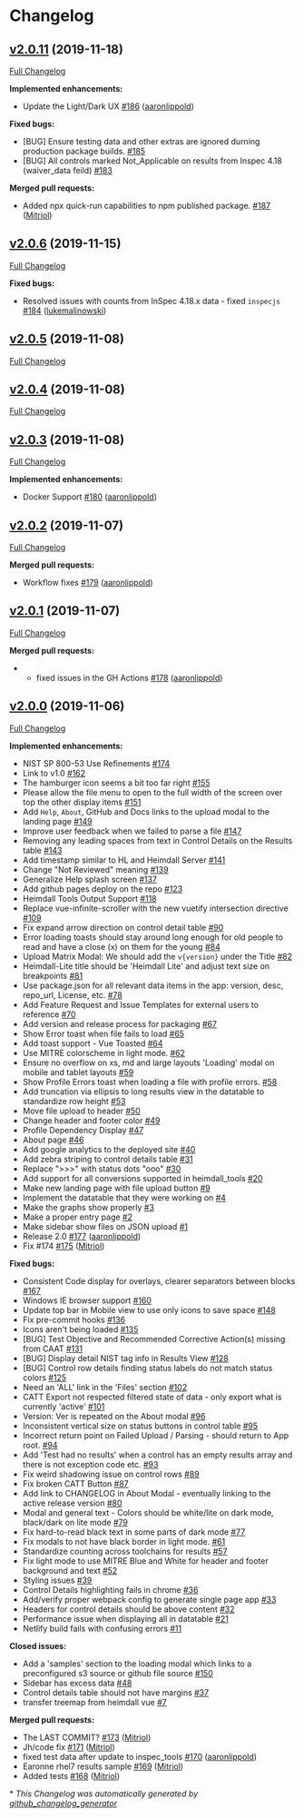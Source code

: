# Changelog

## [v2.0.11](https://github.com/mitre/heimdall-lite/tree/v2.0.11) (2019-11-18)

[Full Changelog](https://github.com/mitre/heimdall-lite/compare/v2.0.6...v2.0.11)

**Implemented enhancements:**

- Update the Light/Dark UX [\#186](https://github.com/mitre/heimdall-lite/pull/186) ([aaronlippold](https://github.com/aaronlippold))

**Fixed bugs:**

- \[BUG\] Ensure testing data and other extras are ignored durning production package builds. [\#185](https://github.com/mitre/heimdall-lite/issues/185)
- \[BUG\] All controls marked Not\_Applicable on results from Inspec 4.18 \(waiver\_data feild\) [\#183](https://github.com/mitre/heimdall-lite/issues/183)

**Merged pull requests:**

- Added npx quick-run capabilities to npm published package. [\#187](https://github.com/mitre/heimdall-lite/pull/187) ([Mitriol](https://github.com/Mitriol))

## [v2.0.6](https://github.com/mitre/heimdall-lite/tree/v2.0.6) (2019-11-15)

[Full Changelog](https://github.com/mitre/heimdall-lite/compare/v2.0.5...v2.0.6)

**Fixed bugs:**

- Resolved issues with counts from InSpec 4.18.x data - fixed `inspecjs` [\#184](https://github.com/mitre/heimdall-lite/pull/184) ([lukemalinowski](https://github.com/lukemalinowski))

## [v2.0.5](https://github.com/mitre/heimdall-lite/tree/v2.0.5) (2019-11-08)

[Full Changelog](https://github.com/mitre/heimdall-lite/compare/v2.0.4...v2.0.5)

## [v2.0.4](https://github.com/mitre/heimdall-lite/tree/v2.0.4) (2019-11-08)

[Full Changelog](https://github.com/mitre/heimdall-lite/compare/v2.0.3...v2.0.4)

## [v2.0.3](https://github.com/mitre/heimdall-lite/tree/v2.0.3) (2019-11-08)

[Full Changelog](https://github.com/mitre/heimdall-lite/compare/v2.0.2...v2.0.3)

**Implemented enhancements:**

- Docker Support [\#180](https://github.com/mitre/heimdall-lite/pull/180) ([aaronlippold](https://github.com/aaronlippold))

## [v2.0.2](https://github.com/mitre/heimdall-lite/tree/v2.0.2) (2019-11-07)

[Full Changelog](https://github.com/mitre/heimdall-lite/compare/v2.0.1...v2.0.2)

**Merged pull requests:**

- Workflow fixes [\#179](https://github.com/mitre/heimdall-lite/pull/179) ([aaronlippold](https://github.com/aaronlippold))

## [v2.0.1](https://github.com/mitre/heimdall-lite/tree/v2.0.1) (2019-11-07)

[Full Changelog](https://github.com/mitre/heimdall-lite/compare/v2.0.0...v2.0.1)

**Merged pull requests:**

- - fixed issues in the GH Actions [\#178](https://github.com/mitre/heimdall-lite/pull/178) ([aaronlippold](https://github.com/aaronlippold))

## [v2.0.0](https://github.com/mitre/heimdall-lite/tree/v2.0.0) (2019-11-06)

[Full Changelog](https://github.com/mitre/heimdall-lite/compare/0a3d7361c5f066020e4187c5333caa725238756b...v2.0.0)

**Implemented enhancements:**

- NIST SP 800-53 Use Refinements [\#174](https://github.com/mitre/heimdall-lite/issues/174)
- Link to v1.0 [\#162](https://github.com/mitre/heimdall-lite/issues/162)
- The hamburger icon seems a bit too far right [\#155](https://github.com/mitre/heimdall-lite/issues/155)
- Please allow the file menu to open to the full width of the screen over top the other display items [\#151](https://github.com/mitre/heimdall-lite/issues/151)
- Add `Help`, `About`, GitHub and Docs links to the upload modal to the landing page [\#149](https://github.com/mitre/heimdall-lite/issues/149)
- Improve user feedback when we failed to parse a file [\#147](https://github.com/mitre/heimdall-lite/issues/147)
- Removing any leading spaces from text in Control Details on the Results table [\#143](https://github.com/mitre/heimdall-lite/issues/143)
- Add timestamp similar to HL and Heimdall Server [\#141](https://github.com/mitre/heimdall-lite/issues/141)
- Change "Not Reviewed" meaning [\#139](https://github.com/mitre/heimdall-lite/issues/139)
- Generalize Help splash screen [\#137](https://github.com/mitre/heimdall-lite/issues/137)
- Add github pages deploy on the repo [\#123](https://github.com/mitre/heimdall-lite/issues/123)
- Heimdall Tools Output Support [\#118](https://github.com/mitre/heimdall-lite/issues/118)
- Replace vue-infinite-scroller with the new vuetify intersection directive [\#109](https://github.com/mitre/heimdall-lite/issues/109)
- Fix expand arrow direction on control detail table [\#90](https://github.com/mitre/heimdall-lite/issues/90)
- Error loading toasts should stay around long enough for old people to read and have a close \(x\) on them for the young [\#84](https://github.com/mitre/heimdall-lite/issues/84)
- Upload Matrix Modal: We should add the `v{version}` under the Title  [\#82](https://github.com/mitre/heimdall-lite/issues/82)
- Heimdall-Lite title should be 'Heimdall Lite' and adjust text size on breakpoints [\#81](https://github.com/mitre/heimdall-lite/issues/81)
- Use package.json for all relevant data items in the app: version, desc, repo\_url, License, etc. [\#78](https://github.com/mitre/heimdall-lite/issues/78)
- Add Feature Request and Issue Templates for external users to reference [\#70](https://github.com/mitre/heimdall-lite/issues/70)
- Add version and release process for packaging [\#67](https://github.com/mitre/heimdall-lite/issues/67)
- Show Error toast when file fails to load [\#65](https://github.com/mitre/heimdall-lite/issues/65)
- Add toast support - Vue Toasted [\#64](https://github.com/mitre/heimdall-lite/issues/64)
- Use MITRE colorscheme in light mode. [\#62](https://github.com/mitre/heimdall-lite/issues/62)
- Ensure no overflow on xs, md and large layouts 'Loading' modal on mobile and tablet layouts [\#59](https://github.com/mitre/heimdall-lite/issues/59)
- Show Profile Errors toast when loading a file with profile errors. [\#58](https://github.com/mitre/heimdall-lite/issues/58)
- Add truncation via ellipsis to long results view in the datatable to standardize row height [\#53](https://github.com/mitre/heimdall-lite/issues/53)
- Move file upload to header [\#50](https://github.com/mitre/heimdall-lite/issues/50)
- Change header and footer color [\#49](https://github.com/mitre/heimdall-lite/issues/49)
- Profile Dependency Display [\#47](https://github.com/mitre/heimdall-lite/issues/47)
- About page [\#46](https://github.com/mitre/heimdall-lite/issues/46)
- Add google analytics to the deployed site [\#40](https://github.com/mitre/heimdall-lite/issues/40)
- Add zebra striping to control details table [\#31](https://github.com/mitre/heimdall-lite/issues/31)
- Replace "\>\>\>" with status dots "ooo" [\#30](https://github.com/mitre/heimdall-lite/issues/30)
- Add support for all conversions supported in heimdall\_tools [\#20](https://github.com/mitre/heimdall-lite/issues/20)
- Make new landing page with file upload button [\#9](https://github.com/mitre/heimdall-lite/issues/9)
- Implement the datatable that they were working on [\#4](https://github.com/mitre/heimdall-lite/issues/4)
- Make the graphs show properly [\#3](https://github.com/mitre/heimdall-lite/issues/3)
- Make a proper entry page [\#2](https://github.com/mitre/heimdall-lite/issues/2)
- Make sidebar show files on JSON upload [\#1](https://github.com/mitre/heimdall-lite/issues/1)
- Release 2.0 [\#177](https://github.com/mitre/heimdall-lite/pull/177) ([aaronlippold](https://github.com/aaronlippold))
- Fix \#174 [\#175](https://github.com/mitre/heimdall-lite/pull/175) ([Mitriol](https://github.com/Mitriol))

**Fixed bugs:**

- Consistent Code display for overlays, clearer separators between blocks [\#167](https://github.com/mitre/heimdall-lite/issues/167)
- Windows IE browser support [\#160](https://github.com/mitre/heimdall-lite/issues/160)
- Update top bar in Mobile view to use only icons to save space [\#148](https://github.com/mitre/heimdall-lite/issues/148)
- Fix pre-commit hooks [\#136](https://github.com/mitre/heimdall-lite/issues/136)
- Icons aren't being loaded [\#135](https://github.com/mitre/heimdall-lite/issues/135)
- \[BUG\] Test Objective and Recommended Corrective Action\(s\) missing from CAAT [\#131](https://github.com/mitre/heimdall-lite/issues/131)
- \[BUG\] Display detail NIST tag info in Results View [\#128](https://github.com/mitre/heimdall-lite/issues/128)
- \[BUG\] Control row details finding status labels do not match status colors [\#125](https://github.com/mitre/heimdall-lite/issues/125)
- Need an 'ALL' link in the 'Files' section [\#102](https://github.com/mitre/heimdall-lite/issues/102)
- CATT Export not respected filtered state of data - only export what is currently 'active' [\#101](https://github.com/mitre/heimdall-lite/issues/101)
- Version: Ver is repeated on the About modal [\#96](https://github.com/mitre/heimdall-lite/issues/96)
- Inconsistent vertical size on status buttons in control table [\#95](https://github.com/mitre/heimdall-lite/issues/95)
- Incorrect return point on Failed Upload / Parsing - should return to App root. [\#94](https://github.com/mitre/heimdall-lite/issues/94)
- Add 'Test had no results' when a control has an empty results array and there is not exception code etc. [\#93](https://github.com/mitre/heimdall-lite/issues/93)
- Fix weird shadowing issue on control rows [\#89](https://github.com/mitre/heimdall-lite/issues/89)
- Fix broken CATT Button [\#87](https://github.com/mitre/heimdall-lite/issues/87)
- Add link to CHANGELOG in About Modal - eventually linking to the active release version [\#80](https://github.com/mitre/heimdall-lite/issues/80)
- Modal and general text - Colors should be white/lite on dark mode, black/dark on lite mode [\#79](https://github.com/mitre/heimdall-lite/issues/79)
- Fix hard-to-read black text in some parts of dark mode [\#77](https://github.com/mitre/heimdall-lite/issues/77)
- Fix modals to not have black border in light mode. [\#61](https://github.com/mitre/heimdall-lite/issues/61)
- Standardize counting across toolchains for results [\#57](https://github.com/mitre/heimdall-lite/issues/57)
- Fix light mode to use MITRE Blue and White for header and footer background and text [\#52](https://github.com/mitre/heimdall-lite/issues/52)
- Styling issues [\#39](https://github.com/mitre/heimdall-lite/issues/39)
- Control Details highlighting fails in chrome [\#36](https://github.com/mitre/heimdall-lite/issues/36)
- Add/verify proper webpack config to generate single page app [\#33](https://github.com/mitre/heimdall-lite/issues/33)
- Headers for control details should be above content  [\#32](https://github.com/mitre/heimdall-lite/issues/32)
- Performance issue when displaying all in datatable [\#21](https://github.com/mitre/heimdall-lite/issues/21)
- Netlify build fails with confusing errors [\#11](https://github.com/mitre/heimdall-lite/issues/11)

**Closed issues:**

- Add a 'samples' section to the loading modal which links to a preconfigured s3 source or github file source [\#150](https://github.com/mitre/heimdall-lite/issues/150)
- Sidebar has excess data [\#48](https://github.com/mitre/heimdall-lite/issues/48)
- Control details table should not have margins [\#37](https://github.com/mitre/heimdall-lite/issues/37)
- transfer treemap from heimdall vue [\#7](https://github.com/mitre/heimdall-lite/issues/7)

**Merged pull requests:**

- The LAST COMMIT?  [\#173](https://github.com/mitre/heimdall-lite/pull/173) ([Mitriol](https://github.com/Mitriol))
- Jh/code fix [\#171](https://github.com/mitre/heimdall-lite/pull/171) ([Mitriol](https://github.com/Mitriol))
- fixed test data after update to inspec\_tools [\#170](https://github.com/mitre/heimdall-lite/pull/170) ([aaronlippold](https://github.com/aaronlippold))
- Earonne rhel7 results sample [\#169](https://github.com/mitre/heimdall-lite/pull/169) ([Mitriol](https://github.com/Mitriol))
- Added tests [\#168](https://github.com/mitre/heimdall-lite/pull/168) ([Mitriol](https://github.com/Mitriol))



\* *This Changelog was automatically generated by [github_changelog_generator](https://github.com/github-changelog-generator/github-changelog-generator)*

